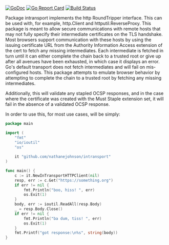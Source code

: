 [![GoDoc](https://godoc.org/github.com/nathanejohnson/intransport?status.svg)](https://godoc.org/github.com/nathanejohnson/intransport)
[![Go Report Card](https://goreportcard.com/badge/github.com/nathanejohnson/intransport)](https://goreportcard.com/report/github.com/nathanejohnson/intransport)
[![Build Status](https://api.travis-ci.org/nathanejohnson/intransport.svg?branch=master)](https://travis-ci.org/nathanejohnson/intransport)

Package intransport implements the http RoundTripper interface. This can be used with, for example, http.Client and httputil.ReverseProxy. This package is meant to allow secure communications with remote hosts that may not fully specify their intermediate certificates on the TLS handshake. Most browsers support communication with these hosts by using the issuing certificate URL from the Authority Information Access extension of the cert to fetch any missing intermediates. Each intermediate is fetched in turn until it can either complete the chain back to a trusted root or give up after all avenues have been exhausted, in which case it displays an error. Go's default transport does not fetch intermediates and will fail on mis-configured hosts. This package attempts to emulate browser behavior by attempting to complete the chain to a trusted root by fetching any missing intermediates.

Additionally, this will validate any stapled OCSP responses, and in the case where the certificate was created with the Must Staple extension set, it will fail in the absence of a validated OCSP response.

In order to use this, for most use cases, will be simply:

```go
package main

import (
	"fmt"
	"io/ioutil"
	"os"
	
	it "github.com/nathanejohnson/intransport"
)

func main() {
	c := it.NewInTransportHTTPClient(nil)
	resp, err := c.Get("https://something.org")
	if err != nil {
		fmt.Println("boo, hiss! ", err)
		os.Exit(1)
	}
	body, err := ioutil.ReadAll(resp.Body)
	_ = resp.Body.Close()
	if err != nil {		
		fmt.Println("ba dum, tiss! ", err)
		os.Exit(1)
	}
	fmt.Printf("got response:\n%s", string(body))
}
```



